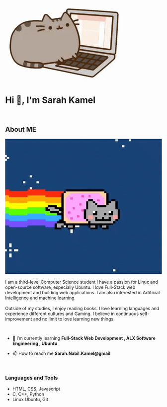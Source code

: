<img src="https://github.com/SarahNabilKamel/SarahNabilKamel/blob/main/cat.gif" >
<h1 align="left">Hi 👋, I'm Sarah Kamel</h1>
<img scr="https://github.com/SarahNabilKamel/SarahNabilKamel/blob/main/Line.gif" >

<h2>About ME </h2>
<img src="https://github.com/SarahNabilKamel/SarahNabilKamel/blob/main/cat%202.gif">
<p>I am a third-level Computer Science student I have a passion for Linux and open-source software, especially Ubuntu. I love Full-Stack web development and building web applications. I am also interested in Artificial Intelligence and machine learning.
<br><br>
Outside of my studies, I enjoy reading books. I love learning languages and experience different cultures and Gaming. I believe in continuous self-improvement and no limit to love learning new things.</p>

<img scr="https://github.com/SarahNabilKamel/SarahNabilKamel/blob/main/Line.gif">

- 🌱 I’m currently learning **Full-Stack Web Development , ALX Software Engineering , Ubuntu**

- 📫 How to reach me **Sarah.Nabil.Kamel@gmail**
  
<img scr="https://github.com/SarahNabilKamel/SarahNabilKamel/blob/main/Line.gif">

<h3>Languages and Tools</h3>

<ul>
  <li>HTML, CSS, Javascript</li>
  <li>C, C++, Python</li>
  <li>Linux Ubuntu, Git</li>
</ul>





